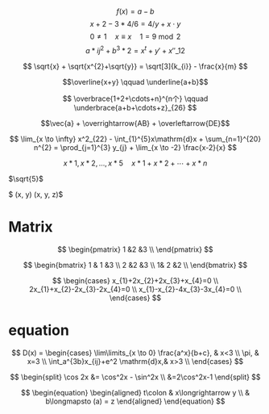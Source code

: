 #

$$ f(x) = a - b \tag{1.1} $$
$$ x+2-3*4/6=4/y + x\cdot y $$
$$ 0 \neq 1 \quad x \equiv x \quad 1 = 9 \bmod 2 $$
$$ a*{ij}^{2} + b^3*{2}=x^{t} + y' + x''\_{12} $$

$$
\sqrt{x} + \sqrt{x^{2}+\sqrt{y}} = \sqrt[3]{k_{i}} - \frac{x}{m}
$$

$$\overline{x+y} \qquad \underline{a+b}$$

$$
\overbrace{1+2+\cdots+n}^{n个} \qquad \underbrace{a+b+\cdots+z}_{26}
$$

$$\vec{a} + \overrightarrow{AB} + \overleftarrow{DE}$$

$$
\lim_{x \to \infty} x^2_{22} - \int_{1}^{5}x\mathrm{d}x + \sum_{n=1}^{20}
n^{2} = \prod_{j=1}^{3} y_{j} + \lim_{x \to -2} \frac{x-2}{x}
$$

$$
x*{1},x*{2},\ldots,x*{5} \quad x*{1} + x*{2} + \cdots + x*{n}
$$

$\sqrt{5}$ 

$ (x, y) (x, y, z)$
# Matrix

$$
\begin{pmatrix}
 1 &2  &3  \\
\end{pmatrix}
$$

$$
\begin{bmatrix}
1 & 1 &3  \\ 2 &2  &3  \\  1& 2 &2  \\
\end{bmatrix}
$$

$$
\begin{cases}
x_{1}+2x_{2}+2x_{3}+x_{4}=0 \\
2x_{1}+x_{2}-2x_{3}-2x_{4}=0 \\
x_{1}-x_{2}-4x_{3}-3x_{4}=0 \\
\end{cases}
$$

# equation

$$
D(x) = \begin{cases}
\lim\limits_{x \to 0} \frac{a^x}{b+c}, & x<3 \\
\pi, & x=3 \\
\int_a^{3b}x_{ij}+e^2 \mathrm{d}x,& x>3 \\
\end{cases}
$$

$$
\begin{split}
\cos 2x &= \cos^2x - \sin^2x \\
&=2\cos^2x-1
\end{split}
$$


$$
\begin{equation}
    \begin{aligned}
        t\colon  & x\longrightarrow y \\
                  & b\longmapsto (a) = z 
    \end{aligned}
\end{equation}
$$
